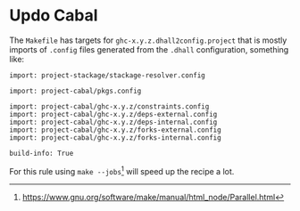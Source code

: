 # Updo Cabal

The `Makefile` has targets for `ghc-x.y.z.dhall2config.project` that is mostly
imports of `.config` files generated from the `.dhall` configuration, something
like:

```
import: project-stackage/stackage-resolver.config

import: project-cabal/pkgs.config

import: project-cabal/ghc-x.y.z/constraints.config
import: project-cabal/ghc-x.y.z/deps-external.config
import: project-cabal/ghc-x.y.z/deps-internal.config
import: project-cabal/ghc-x.y.z/forks-external.config
import: project-cabal/ghc-x.y.z/forks-internal.config

build-info: True
```

For this rule using `make --jobs`[^parallel-make] will speed up the recipe a
lot.

[^parallel-make]: https://www.gnu.org/software/make/manual/html_node/Parallel.html